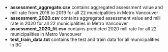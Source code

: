 - **assessment_aggregate.csv** contains aggregated assessment value and mill rate from 2016 to 2019 for all 22 municipalities in Metro Vancouver
- **assessment_2020.csv** contains aggregated assessment value and mill rate in 2020 for all 22 municipalities in Metro Vancouver
- **assessment_2020_fit.csv** contains predicted 2020 mill rate for all 22 municipalities in Metro Vancouver
- **test_train_data.txt** contains the test and train data for all municipalities in BC
